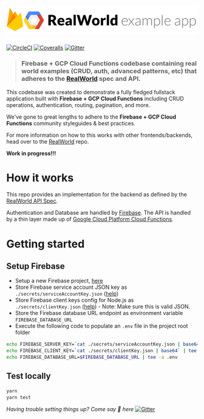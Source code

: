 # ![RealWorld Example App](logo.png)

[![CircleCI](https://img.shields.io/circleci/project/github/anishkny/realworld-firebase-gcp-cloud-functions.svg)](https://circleci.com/gh/anishkny/realworld-firebase-gcp-cloud-functions)
[![Coveralls](https://img.shields.io/coveralls/anishkny/realworld-firebase-gcp-cloud-functions.svg)](https://coveralls.io/github/anishkny/realworld-firebase-gcp-cloud-functions)
[![Gitter](https://img.shields.io/gitter/room/realworld-dev/firebase-gcp.svg)](https://gitter.im/realworld-dev/firebase-gcp)

> ### Firebase + GCP Cloud Functions codebase containing real world examples (CRUD, auth, advanced patterns, etc) that adheres to the [RealWorld](https://github.com/gothinkster/realworld-example-apps) spec and API.

<!--
### [Demo](https://react-redux.realworld.io/#/)&nbsp;&nbsp;&nbsp;&nbsp;[RealWorld](https://github.com/gothinkster/realworld)
-->

This codebase was created to demonstrate a fully fledged fullstack application built with **Firebase + GCP Cloud Functions** including CRUD operations, authentication, routing, pagination, and more.

We've gone to great lengths to adhere to the **Firebase + GCP Cloud Functions** community styleguides & best practices.

For more information on how to this works with other frontends/backends, head over to the [RealWorld](https://github.com/gothinkster/realworld) repo.

**Work in progress!!!**

# How it works

This repo provides an implementation for the backend as defined by the [RealWorld API Spec](https://github.com/gothinkster/realworld/tree/master/api#readme).

Authentication and Database are handled by [Firebase](https://firebase.google.com/docs/). The API is handled by a thin layer made up of [Google Cloud Platform Cloud Functions](https://cloud.google.com/functions/docs/).

# Getting started

## Setup Firebase

* Setup a new Firebase project, [here](http://firebase.google.com)
* Store Firebase service account JSON key as `./secrets/serviceAccountKey.json`  ([help](https://firebase.google.com/docs/admin/setup))
* Store Firebase client keys config for Node.js as `./secrets/clientKey.json` ([help](https://firebase.google.com/docs/web/setup)) - Note: Make sure this is valid JSON.
* Store the Firebase database URL endpoint as environment variable `FIREBASE_DATABASE_URL`
* Execute the following code to populate an `.env` file in the project root folder
```bash
echo FIREBASE_SERVER_KEY=`cat ./secrets/serviceAccountKey.json | base64` | tee .env
echo FIREBASE_CLIENT_KEY=`cat ./secrets/clientKey.json | base64` | tee -a .env
echo FIREBASE_DATABASE_URL=$FIREBASE_DATABASE_URL | tee -a .env
```

## Test locally
```bash
yarn
yarn test
```
_Having trouble setting things up? Come say :wave: here_ [![Gitter](https://img.shields.io/gitter/room/realworld-dev/firebase-gcp.svg)](https://gitter.im/realworld-dev/firebase-gcp)


<!--

## Deploy and test locally

* Install [Cloud Functions Local Emulator](https://cloud.google.com/functions/docs/emulator)
* Start local emulator by executing `functions start`
* Deploy locally by executing `npm run deploy:local`

## Deploy to cloud

### Setup GCP
* Setup a new GCP Project, [here](https://console.cloud.google.com/)
* Setup GCP Cloud Functions, [here](https://console.cloud.google.com/functions)
* Create a new Storage bucket to stage Cloud Functions code, [here](https://console.cloud.google.com/storage)

### Deploy to GCP
* Modify `--stage-bucket=gs://<YOUR_BUCKET_HERE>` in `package.json`
* Deploy to cloud by executing `npm run deploy:cloud`
-->
